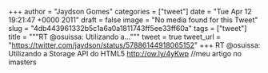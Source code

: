 
+++
author = "Jaydson Gomes"
categories = ["tweet"]
date = "Tue Apr 12 19:21:47 +0000 2011"
draft = false
image = "No media found for this Tweet"
slug = "4db443961332b5c1a6a0a1811743ff5ee33ff60a"
tags = ["tweet"]
title = """RT @osuissa: Utilizando a..."""
tweet = true
tweet_url = "https://twitter.com/jaydson/status/57886144918065152"
+++
RT @osuissa: Utilizando a Storage API do HTML5 http://ow.ly/4yKwp //meu artigo no imasters
